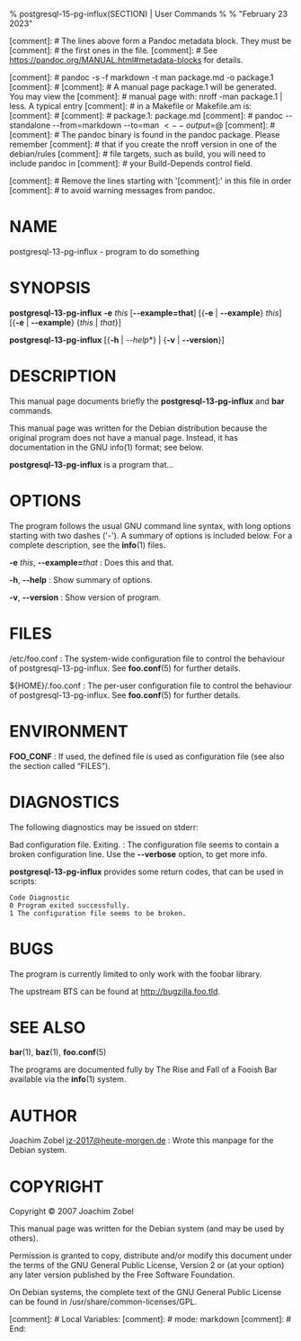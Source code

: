 % postgresql-15-pg-influx(SECTION) | User Commands
%
% "February 23 2023"

[comment]: # The lines above form a Pandoc metadata block. They must be
[comment]: # the first ones in the file.
[comment]: # See https://pandoc.org/MANUAL.html#metadata-blocks for details.

[comment]: # pandoc -s -f markdown -t man package.md -o package.1
[comment]: # 
[comment]: # A manual page package.1 will be generated. You may view the
[comment]: # manual page with: nroff -man package.1 | less. A typical entry
[comment]: # in a Makefile or Makefile.am is:
[comment]: # 
[comment]: # package.1: package.md
[comment]: #         pandoc --standalone --from=markdown --to=man $< --output=$@
[comment]: # 
[comment]: # The pandoc binary is found in the pandoc package. Please remember
[comment]: # that if you create the nroff version in one of the debian/rules
[comment]: # file targets, such as build, you will need to include pandoc in
[comment]: # your Build-Depends control field.

[comment]: # Remove the lines starting with '[comment]:' in this file in order
[comment]: # to avoid warning messages from pandoc.

# NAME

postgresql-13-pg-influx - program to do something

# SYNOPSIS

**postgresql-13-pg-influx** **-e** _this_ [**\-\-example=that**] [{**-e** | **\-\-example**} _this_]
                 [{**-e** | **\-\-example**} {_this_ | _that_}]

**postgresql-13-pg-influx** [{**-h** | *\-\-help**} | {**-v** | **\-\-version**}]

# DESCRIPTION

This manual page documents briefly the **postgresql-13-pg-influx** and **bar** commands.

This manual page was written for the Debian distribution because the
original program does not have a manual page. Instead, it has documentation
in the GNU info(1) format; see below.

**postgresql-13-pg-influx** is a program that...

# OPTIONS

The program follows the usual GNU command line syntax, with long options
starting with two dashes ('-'). A summary of options is included below. For
a complete description, see the **info**(1) files.

**-e** _this_, **\-\-example=**_that_
:   Does this and that.

**-h**, **\-\-help**
:   Show summary of options.

**-v**, **\-\-version**
:   Show version of program.

# FILES

/etc/foo.conf
:   The system-wide configuration file to control the behaviour of
    postgresql-13-pg-influx. See **foo.conf**(5) for further details.

${HOME}/.foo.conf
:   The per-user configuration file to control the behaviour of
    postgresql-13-pg-influx. See **foo.conf**(5) for further details.

# ENVIRONMENT

**FOO_CONF**
:   If used, the defined file is used as configuration file (see also
    the section called “FILES”).

# DIAGNOSTICS

The following diagnostics may be issued on stderr:

Bad configuration file. Exiting.
:   The configuration file seems to contain a broken configuration
    line. Use the **\-\-verbose** option, to get more info.

**postgresql-13-pg-influx** provides some return codes, that can be used in scripts:

    Code Diagnostic
    0 Program exited successfully.
    1 The configuration file seems to be broken.

# BUGS

The program is currently limited to only work with the foobar library.

The upstream BTS can be found at http://bugzilla.foo.tld.

# SEE ALSO

**bar**(1), **baz**(1), **foo.conf**(5)

The programs are documented fully by The Rise and Fall of a Fooish Bar
available via the **info**(1) system.

# AUTHOR

Joachim Zobel <jz-2017@heute-morgen.de>
:   Wrote this manpage for the Debian system.

# COPYRIGHT

Copyright © 2007 Joachim Zobel

This manual page was written for the Debian system (and may be used by
others).

Permission is granted to copy, distribute and/or modify this document under
the terms of the GNU General Public License, Version 2 or (at your option)
any later version published by the Free Software Foundation.

On Debian systems, the complete text of the GNU General Public License
can be found in /usr/share/common-licenses/GPL.

[comment]: #  Local Variables:
[comment]: #  mode: markdown
[comment]: #  End:
